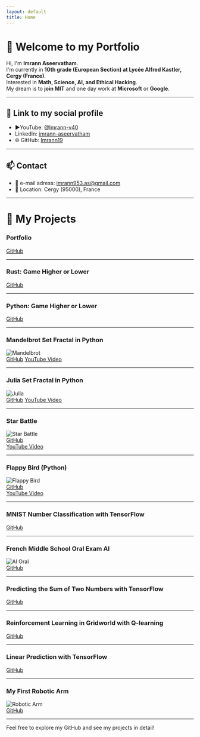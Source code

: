 ```yaml
---
layout: default
title: Home
---
```


# 👋 Welcome to my Portfolio

Hi, I'm **Imrann Aseervatham**.  
I'm currently in **10th grade (European Section) at Lycée Alfred Kastler, Cergy (France)**.  
Interested in **Math, Science, AI, and Ethical Hacking**.  
My dream is to **join MIT** and one day work at **Microsoft** or **Google**.  

---

## 🔗 Link to my social profile

- ▶️YouTube: [@Imrann-v40](https://www.youtube.com/@Imrann-v4o)
- LinkedIn: [imrann-aseervatham](https://www.linkedin.com/in/imrann-aseervatham-9965a4319/)
- 🌐 GitHub: [Imrann19](https://github.com/Imrann19)

---

## 📫 Contact

- 📧 e-mail adress: imrann953.as@gmail.com  
- 📍 Location: Cergy (95000), France  

---

# 🚀 My Projects

### Portfolio 
[GitHub](https://github.com/Imrann19/Imrann19.github.io)

---

### Rust: Game Higher or Lower  
[GitHub](https://github.com/Imrann19/Rust-Game-Higher-or-Lower)  

---

### Python: Game Higher or Lower  
[GitHub](https://github.com/Imrann19/Python-Game-Higher-or-Lower)  

---

### Mandelbrot Set Fractal in Python
![Mandelbrot](assets/images/mandelbrot.png)  
[GitHub](https://github.com/Imrann19/Mandelbrot-Set-Fractal-in-Python)
[YouTube Video](https://www.youtube.com/watch?v=eYUTN04xZbY)

---

### Julia Set Fractal in Python
![Julia](assets/images/julia.png)  
[GitHub](https://github.com/Imrann19/Julia-Set-Fractal-in-Python)
[YouTube Video](https://www.youtube.com/watch?v=eYUTN04xZbY)

---

### Star Battle
![Star Battle](assets/images/space_game.png)  
[GitHub](https://github.com/Imrann19/star_battle)  
[YouTube Video](https://www.youtube.com/watch?v=W2XfgvUIgww)

---

### Flappy Bird (Python)
![Flappy Bird](https://github.com/Imrann19/Imrann19.github.io/blob/main/assets/images/flappy_bird.PNG?raw=true)  
[GitHub](https://github.com/Imrann19/Flappy-Bird_Python)  
[YouTube Video](https://www.youtube.com/watch?v=WikE-csSIPU)

---

### MNIST Number Classification with TensorFlow  
[GitHub](https://github.com/Imrann19/MNIST-Number-classification-with-TensorFlow)

---

### French Middle School Oral Exam AI
![AI Oral](assets/images/ai_oral.png)  
[GitHub](https://github.com/Imrann19/French-Middle-School-Oral-Exam-AI)

---

### Predicting the Sum of Two Numbers with TensorFlow  
[GitHub](https://github.com/Imrann19/Predicting-the-sum-of-Two-Numbers-with-Tensorflow)

---

### Reinforcement Learning in Gridworld with Q-learning
[GitHub](https://github.com/Imrann19/Reinforcement-Learning-in-Gridworld-with-Q-learning)

---

### Linear Prediction with TensorFlow  
[GitHub](https://github.com/Imrann19/Linear-Prediction-with-TensorFlow)

---

### My First Robotic Arm
![Robotic Arm](assets/images/robotic_arm.png)  
[GitHub](https://github.com/Imrann19/My-First-Robotic-Arm)

---

Feel free to explore my GitHub and see my projects in detail!

